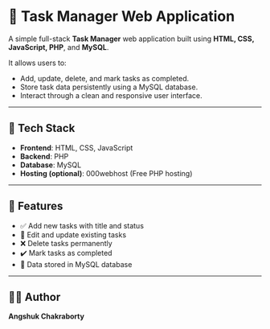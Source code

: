 # 📝 Task Manager Web Application

A simple full-stack **Task Manager** web application built using **HTML, CSS, JavaScript, PHP**, and **MySQL**.

It allows users to:
- Add, update, delete, and mark tasks as completed.
- Store task data persistently using a MySQL database.
- Interact through a clean and responsive user interface.

---

## 🔧 Tech Stack

- **Frontend**: HTML, CSS, JavaScript
- **Backend**: PHP
- **Database**: MySQL
- **Hosting (optional)**: 000webhost (Free PHP hosting)

---

## 🚀 Features

- ✅ Add new tasks with title and status
- 📝 Edit and update existing tasks
- ❌ Delete tasks permanently
- ✔️ Mark tasks as completed
- 💾 Data stored in MySQL database

---


## 👨‍💻 Author

**Angshuk Chakraborty**  

